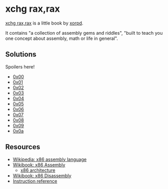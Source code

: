# xchg rax,rax

[xchg rax,rax](https://www.xorpd.net/pages/xchg_rax/snip_00.html) is a little book by [xorpd](https://www.xorpd.net/).

It contains "a collection of assembly gems and riddles", "built to teach you one concept about assembly, math or life in general".

## Solutions

Spoilers here!

- [0x00](./0x00.asm)
- [0x01](./0x01.asm)
- [0x02](./0x02.asm)
- [0x03](./0x03.asm)
- [0x04](./0x04.asm)
- [0x05](./0x05.asm)
- [0x06](./0x06.asm)
- [0x07](./0x07.asm)
- [0x08](./0x08.asm)
- [0x09](./0x09.asm)
- [0x0a](./0x0a.asm)

## Resources

- [Wikipedia: x86 assembly language](https://en.wikipedia.org/wiki/X86_assembly_language)
- [Wikibook: x86 Assembly](https://en.wikibooks.org/wiki/X86_Assembly)
  - [x86 architecture](https://en.wikibooks.org/wiki/X86_Assembly/X86_Architecture)
- [Wikibook: x86 Disassembly](https://en.wikibooks.org/wiki/X86_Disassembly)
- [Instruction reference](https://www.felixcloutier.com/x86/index.html)
